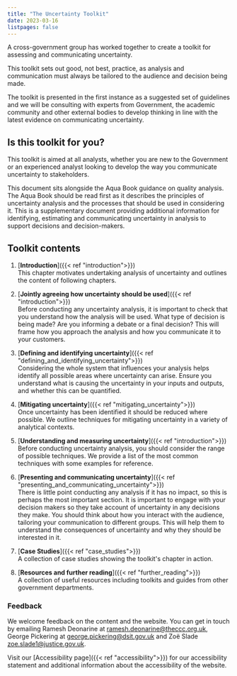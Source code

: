 ```yaml
---
title: "The Uncertainty Toolkit"
date: 2023-03-16
listpages: false
---
```


A cross-government group has worked together to create a toolkit for assessing and communicating uncertainty.

This toolkit sets out good, not best, practice, as analysis and communication must always be tailored to the audience and decision being made.

The toolkit is presented in the first instance as a suggested set of guidelines and we will be consulting with experts from Government, the academic community and other external bodies to develop thinking in line with the latest evidence on communicating uncertainty.

## Is this toolkit for you?

This toolkit is aimed at all analysts, whether you are new to the Government or an experienced analyst looking to develop the way you communicate uncertainty to stakeholders.

This document sits alongside the Aqua Book guidance on quality analysis. The Aqua Book should be read first as it describes the principles of uncertainty analysis and the processes that should be used in considering it. This is a supplementary document providing additional information for identifying, estimating and communicating uncertainty in analysis to support decisions and decision-makers. 
## Toolkit contents

1. [**Introduction**]({{< ref "introduction">}})<br>This chapter motivates undertaking analysis of uncertainty and outlines the content of following chapters.

2. [**Jointly agreeing how uncertainty should be used**]({{< ref "introduction">}})<br> Before conducting any uncertainty analysis, it is important to check that you understand how the analysis will be used. What type of decision is being made? Are you informing a debate or a final decision? This will frame how you approach the analysis and how you communicate it to your customers.
3. [**Defining and identifying uncertainty**]({{< ref "defining_and_identifying_uncertainty">}})<br>
Considering the whole system that influences your analysis helps identify all possible areas where uncertainty can arise. Ensure you understand what is causing the uncertainty in your inputs and outputs, and whether this can be quantified.
4. [**Mitigating uncertainty**]({{< ref "mitigating_uncertainty">}})<br> Once uncertainty has been identified it should be reduced where possible. We outline techniques for mitigating uncertainty in a variety of analytical contexts.
5. [**Understanding and measuring uncertainty**]({{< ref "introduction">}})<br> Before conducting uncertainty analysis, you should consider the range of possible techniques. We provide a list of the most common techniques with some examples for reference.
6. [**Presenting and communicating uncertainty**]({{< ref "presenting_and_communicating_uncertainty">}})<br> There is little point conducting any analysis if it has no impact, so this is perhaps the most important section. It is important to engage with your decision makers so they take account of uncertainty in any decisions they make. You should think about how you interact with the audience, tailoring your communication to different groups. This will help them to understand the consequences of uncertainty and why they should be interested in it.
7. [**Case Studies**]({{< ref "case_studies">}})<br> A collection of case studies showing the toolkit's chapter in action.
9. [**Resources and further reading**]({{< ref "further_reading">}})<br> A collection of useful resources including toolkits and guides from other government departments.

### Feedback

We welcome feedback on the content and the website. You can get in touch by emailing Ramesh Deonarine at ramesh.deonarine@theccc.org.uk, George Pickering at george.pickering@dsit.gov.uk and Zoë Slade zoe.slade1@justice.gov.uk.

Visit our [Accessibility page]({{< ref "accessibility">}}) for our accessibility statement and additional information about the accessibility of the website.
